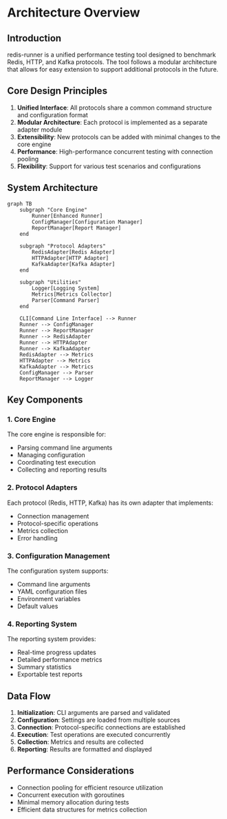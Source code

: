 # Architecture Overview

## Introduction

redis-runner is a unified performance testing tool designed to benchmark Redis, HTTP, and Kafka protocols. The tool follows a modular architecture that allows for easy extension to support additional protocols in the future.

## Core Design Principles

1. **Unified Interface**: All protocols share a common command structure and configuration format
2. **Modular Architecture**: Each protocol is implemented as a separate adapter module
3. **Extensibility**: New protocols can be added with minimal changes to the core engine
4. **Performance**: High-performance concurrent testing with connection pooling
5. **Flexibility**: Support for various test scenarios and configurations

## System Architecture

```mermaid
graph TB
    subgraph "Core Engine"
        Runner[Enhanced Runner]
        ConfigManager[Configuration Manager]
        ReportManager[Report Manager]
    end
    
    subgraph "Protocol Adapters"
        RedisAdapter[Redis Adapter]
        HTTPAdapter[HTTP Adapter]
        KafkaAdapter[Kafka Adapter]
    end
    
    subgraph "Utilities"
        Logger[Logging System]
        Metrics[Metrics Collector]
        Parser[Command Parser]
    end
    
    CLI[Command Line Interface] --> Runner
    Runner --> ConfigManager
    Runner --> ReportManager
    Runner --> RedisAdapter
    Runner --> HTTPAdapter
    Runner --> KafkaAdapter
    RedisAdapter --> Metrics
    HTTPAdapter --> Metrics
    KafkaAdapter --> Metrics
    ConfigManager --> Parser
    ReportManager --> Logger
```

## Key Components

### 1. Core Engine

The core engine is responsible for:

- Parsing command line arguments
- Managing configuration
- Coordinating test execution
- Collecting and reporting results

### 2. Protocol Adapters

Each protocol (Redis, HTTP, Kafka) has its own adapter that implements:

- Connection management
- Protocol-specific operations
- Metrics collection
- Error handling

### 3. Configuration Management

The configuration system supports:

- Command line arguments
- YAML configuration files
- Environment variables
- Default values

### 4. Reporting System

The reporting system provides:

- Real-time progress updates
- Detailed performance metrics
- Summary statistics
- Exportable test reports

## Data Flow

1. **Initialization**: CLI arguments are parsed and validated
2. **Configuration**: Settings are loaded from multiple sources
3. **Connection**: Protocol-specific connections are established
4. **Execution**: Test operations are executed concurrently
5. **Collection**: Metrics and results are collected
6. **Reporting**: Results are formatted and displayed

## Performance Considerations

- Connection pooling for efficient resource utilization
- Concurrent execution with goroutines
- Minimal memory allocation during tests
- Efficient data structures for metrics collection

